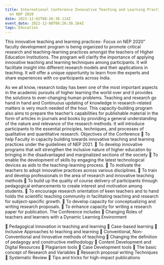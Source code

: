 ```yaml
---
title: International Conference Innovative Teaching and Learning Practices-Focus
  on NEP 2020
date: 2022-12-02T08:26:38.114Z
event_date: 2022-12-08T08:26:38.164Z
tags: Education
---
```

This innovative teaching and learning practices- Focus on NEP 2020” faculty development
program is being organized to promote critical research and teaching-learning practices amongst
the teachers of Higher Education Institutions. The program will clarify the importance of
applying innovative teaching and learning techniques among participants. It will facilitate insight
into different research models and their applications in teaching. It will offer a unique
opportunity to learn from the experts and share experiences with co-participants across India.

As we all know, research today has been one of the most important aspects in the academic
pursuits of higher learning the world over and it provides the solutions to ever-changing human
problems. Teaching and research go hand in hand and Continuous updating of knowledge in
research-related matters is very much needed of the hour. This capacity-building program also
aims to prepare the teacher’s capabilities for publishable material in the form of articles in
journals and books by providing a general understanding of the nature and relevance of the
research methods. It will introduce participants to the essential principles, techniques, and
processes of qualitative and quantitative research.
Objectives of the Conference
 To help Faculty in capacity building towards innovative teaching and learning practices
under the guidelines of NEP 2021.
 To develop innovative programs that will strengthen the inclusive nature of higher
education by bringing in the disadvantaged and marginalized sections of the society
 To enable the development of skills by engaging the latest technological devices as aids
to the teaching-learning process.
 To motivate the teachers to adopt innovative practices across various disciplines.
 To train and develop professionals in the area of research and innovative teaching
methods
 To build up the quality of course delivery of participants through pedagogical
enhancements to create interest and motivation among students.
 To encourage research orientation of keen teachers and to hand holds the scientific
teaching community in facilitating teaching and research for subject-specific growth.
 To develop capacity for conceptualizing and writing research proposals.
 To enhance capacity for writing a research paper for publication.
The Conference includes
 Changing Roles of teachers and learners with a Dynamic Learning Environment

 Pedagogical Innovation in teaching and learning
 Case-based learning
 Inclusive Approaches to teaching and learning
 Conventional, Non- Conventional and Innovative methods of teaching
 Changing the definition of pedagogy and constructive methodology
 Content Development and Digital Resources
 Plagiarism tools
 Case Development tools
 The basic concept of Research and Variables
 Research proposal writing Techniques
 Systematic Review
 Tips and tricks for high-impact publications